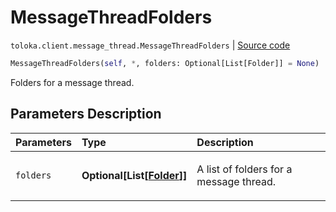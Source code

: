 # MessageThreadFolders
`toloka.client.message_thread.MessageThreadFolders` | [Source code](https://github.com/Toloka/toloka-kit/blob/v1.2.0.post1/src/client/message_thread.py#L163)

```python
MessageThreadFolders(self, *, folders: Optional[List[Folder]] = None)
```

Folders for a message thread.

## Parameters Description

| Parameters | Type | Description |
| :----------| :----| :-----------|
`folders`|**Optional\[List\[[Folder](toloka.client.message_thread.Folder.md)\]\]**|<p>A list of folders for a message thread.</p>
